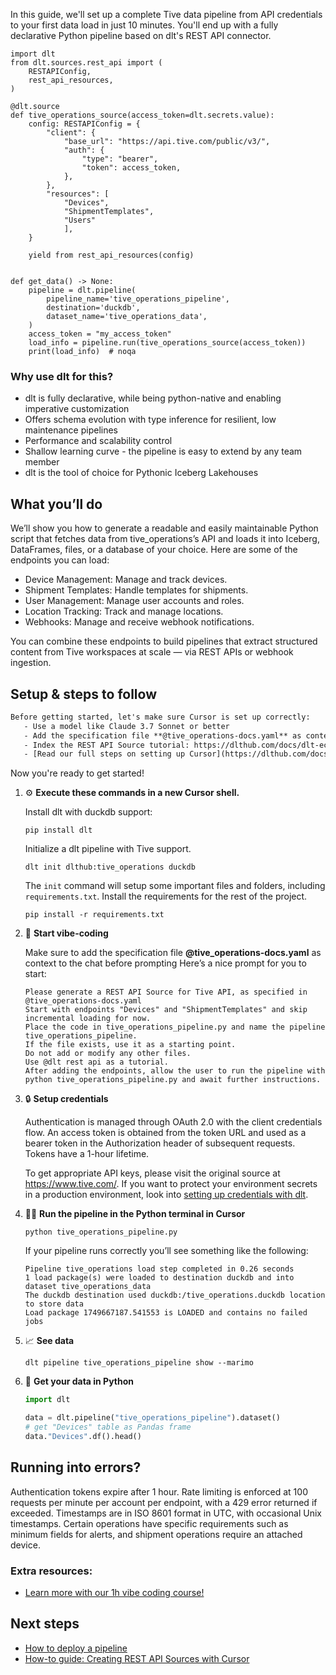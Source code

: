 In this guide, we'll set up a complete Tive data pipeline from API credentials to your first data load in just 10 minutes. You'll end up with a fully declarative Python pipeline based on dlt's REST API connector.

```python-outcome
import dlt
from dlt.sources.rest_api import (
    RESTAPIConfig,
    rest_api_resources,
)

@dlt.source
def tive_operations_source(access_token=dlt.secrets.value):
    config: RESTAPIConfig = {
        "client": {
            "base_url": "https://api.tive.com/public/v3/",
            "auth": {
                "type": "bearer",
                "token": access_token,
            },
        },
        "resources": [
            "Devices",
            "ShipmentTemplates",
            "Users"
            ],
    }

    yield from rest_api_resources(config)


def get_data() -> None:
    pipeline = dlt.pipeline(
        pipeline_name='tive_operations_pipeline',
        destination='duckdb',
        dataset_name='tive_operations_data', 
    )
    access_token = "my_access_token"
    load_info = pipeline.run(tive_operations_source(access_token))
    print(load_info)  # noqa
```

### Why use dlt for this?

- dlt is fully declarative, while being python-native and enabling imperative customization
- Offers schema evolution with type inference for resilient, low maintenance pipelines
- Performance and scalability control
- Shallow learning curve - the pipeline is easy to extend by any team member
- dlt is the tool of choice for Pythonic Iceberg Lakehouses

## What you’ll do

We’ll show you how to generate a readable and easily maintainable Python script that fetches data from tive_operations’s API and loads it into Iceberg, DataFrames, files, or a database of your choice. Here are some of the endpoints you can load:

- Device Management: Manage and track devices. 
- Shipment Templates: Handle templates for shipments. 
- User Management: Manage user accounts and roles. 
- Location Tracking: Track and manage locations. 
- Webhooks: Manage and receive webhook notifications.

You can combine these endpoints to build pipelines that extract structured content from Tive workspaces at scale — via REST APIs or webhook ingestion.

## Setup & steps to follow

```default
Before getting started, let's make sure Cursor is set up correctly:
   - Use a model like Claude 3.7 Sonnet or better
   - Add the specification file **@tive_operations-docs.yaml** as context
   - Index the REST API Source tutorial: https://dlthub.com/docs/dlt-ecosystem/verified-sources/rest_api/ and add it to context as **@dlt rest api**
   - [Read our full steps on setting up Cursor](https://dlthub.com/docs/dlt-ecosystem/llm-tooling/cursor-restapi#23-configuring-cursor-with-documentation)
```

Now you're ready to get started! 

1. ⚙️ **Execute these commands in a new Cursor shell.**
    
    Install dlt with duckdb support:
    ```shell
    pip install dlt
    ```

    Initialize a dlt pipeline with Tive support.
    ```shell
    dlt init dlthub:tive_operations duckdb
    ```

    The `init` command will setup some important files and folders, including `requirements.txt`. Install the requirements for the rest of the project.
    ```shell
    pip install -r requirements.txt
    ```
    
2. 🤠 **Start vibe-coding**
    
    Make sure to add the specification file **@tive_operations-docs.yaml** as context to the chat before prompting
    Here’s a nice prompt for you to start: 
    
    ```prompt
    Please generate a REST API Source for Tive API, as specified in @tive_operations-docs.yaml 
    Start with endpoints "Devices" and "ShipmentTemplates" and skip incremental loading for now. 
    Place the code in tive_operations_pipeline.py and name the pipeline tive_operations_pipeline. 
    If the file exists, use it as a starting point. 
    Do not add or modify any other files. 
    Use @dlt rest api as a tutorial. 
    After adding the endpoints, allow the user to run the pipeline with python tive_operations_pipeline.py and await further instructions.
    ```

    
3. 🔒 **Setup credentials** 
    
    Authentication is managed through OAuth 2.0 with the client credentials flow. An access token is obtained from the token URL and used as a bearer token in the Authorization header of subsequent requests. Tokens have a 1-hour lifetime.
    
    To get appropriate API keys, please visit the original source at https://www.tive.com/.
    If you want to protect your environment secrets in a production environment, look into [setting up credentials with dlt](https://dlthub.com/docs/walkthroughs/add_credentials).
    
4. 🏃‍♀️ **Run the pipeline in the Python terminal in Cursor**
    
    ```shell
    python tive_operations_pipeline.py
    ```
    
    If your pipeline runs correctly you’ll see something like the following:
    
    ```shell
    Pipeline tive_operations load step completed in 0.26 seconds
    1 load package(s) were loaded to destination duckdb and into dataset tive_operations_data
    The duckdb destination used duckdb:/tive_operations.duckdb location to store data
    Load package 1749667187.541553 is LOADED and contains no failed jobs
    ```
    
5. 📈 **See data**
    
    ```shell
    dlt pipeline tive_operations_pipeline show --marimo
    ```
    
6. 🐍 **Get your data in Python**
    
    ```python
    import dlt

   data = dlt.pipeline("tive_operations_pipeline").dataset()
   # get "Devices" table as Pandas frame
   data."Devices".df().head()
    ```

## Running into errors?

Authentication tokens expire after 1 hour. Rate limiting is enforced at 100 requests per minute per account per endpoint, with a 429 error returned if exceeded. Timestamps are in ISO 8601 format in UTC, with occasional Unix timestamps. Certain operations have specific requirements such as minimum fields for alerts, and shipment operations require an attached device.

### Extra resources:

- [Learn more with our 1h vibe coding course!](https://www.youtube.com/watch?v=GGid70rnJuM)

## Next steps

- [How to deploy a pipeline](https://dlthub.com/docs/walkthroughs/deploy-a-pipeline)
- [How-to guide: Creating REST API Sources with Cursor](https://dlthub.com/docs/dlt-ecosystem/llm-tooling/cursor-restapi)